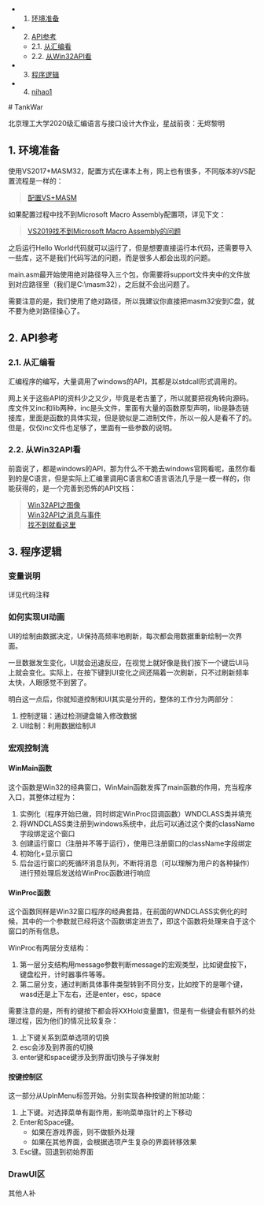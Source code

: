 <!-- vscode-markdown-toc -->
* 1. [环境准备](#)
* 2. [API参考](#API)
	* 2.1. [从汇编看](#-1)
	* 2.2. [从Win32API看](#Win32API)
* 3. [程序逻辑](#-1)
* 4. [nihao1](#nihao1)

<!-- vscode-markdown-toc-config
	numbering=true
	autoSave=true
	/vscode-markdown-toc-config -->
<!-- /vscode-markdown-toc --># TankWar

北京理工大学2020级汇编语言与接口设计大作业，星战前夜：无烬黎明

##  1. <a name=''></a>环境准备

使用VS2017+MASM32，配置方式在课本上有，网上也有很多，不同版本的VS配置流程是一样的：

> [配置VS+MASM](https://blog.csdn.net/m0_46436640/article/details/106737907?ops_request_misc=%257B%2522request%255Fid%2522%253A%2522166988528916782428614119%2522%252C%2522scm%2522%253A%252220140713.130102334..%2522%257D&request_id=166988528916782428614119&biz_id=0&utm_medium=distribute.pc_search_result.none-task-blog-2~all~baidu_landing_v2~default-2-106737907-null-null.142^v67^control,201^v3^add_ask,213^v2^t3_control2&utm_term=vs%E6%B1%87%E7%BC%96%E9%85%8D%E7%BD%AE&spm=1018.2226.3001.4187)

如果配置过程中找不到Microsoft Macro Assembly配置项，详见下文：

> [VS2019找不到Microsoft Macro Assembly的问题](https://blog.csdn.net/m0_52813850/article/details/124851595?spm=1001.2101.3001.6650.5&utm_medium=distribute.pc_relevant.none-task-blog-2%7Edefault%7ECTRLIST%7ERate-5-124851595-blog-90646353.pc_relevant_aa&depth_1-utm_source=distribute.pc_relevant.none-task-blog-2%7Edefault%7ECTRLIST%7ERate-5-124851595-blog-90646353.pc_relevant_aa&utm_relevant_index=10)

之后运行Hello World代码就可以运行了，但是想要直接运行本代码，还需要导入一些库，这不是我们代码写法的问题，而是很多人都会出现的问题。

main.asm最开始使用绝对路径导入三个包，你需要将support文件夹中的文件放到对应路径里（我们是C:\masm32），之后就不会出问题了。

需要注意的是，我们使用了绝对路径，所以我建议你直接把masm32安到C盘，就不要为绝对路径操心了。

##  2. <a name='API'></a>API参考

###  2.1. <a name='-1'></a>从汇编看

汇编程序的编写，大量调用了windows的API，其都是以stdcall形式调用的。

网上关于这些API的资料少之又少，毕竟是老古董了，所以就要把视角转向源码。库文件又inc和lib两种，inc是头文件，里面有大量的函数原型声明，lib是静态链接库，里面是函数的具体实现，但是貌似是二进制文件，所以一般人是看不了的。但是，仅仅inc文件也足够了，里面有一些参数的说明。

###  2.2. <a name='Win32API'></a>从Win32API看

前面说了，都是windows的API，那为什么不干脆去windows官网看呢，虽然你看到的是C语言，但是实际上汇编里调用C语言和C语言语法几乎是一模一样的，你能获得的，是一个完善到恐怖的API文档：

> [Win32API之图像](https://learn.microsoft.com/zh-cn/windows/win32/gdi/windows-gdi)  
> [Win32API之消息与事件](https://learn.microsoft.com/zh-cn/windows/win32/api/_winmsg/)  
> [找不到就看这里](https://learn.microsoft.com/zh-cn/windows/win32/api/_menurc/)

##  3. <a name='-1'></a>程序逻辑

### 变量说明

详见代码注释

### 如何实现UI动画

UI的绘制由数据决定，UI保持高频率地刷新，每次都会用数据重新绘制一次界面。

一旦数据发生变化，UI就会迅速反应，在视觉上就好像是我们按下一个键后UI马上就会变化。实际上，在按下键到UI变化之间还隔着一次刷新，只不过刷新频率太快，人眼感觉不到罢了。

明白这一点后，你就知道控制和UI其实是分开的，整体的工作分为两部分：

1. 控制逻辑：通过检测键盘输入修改数据
2. UI绘制：利用数据绘制UI

### 宏观控制流

#### WinMain函数

这个函数是Win32的经典窗口，WinMain函数发挥了main函数的作用，充当程序入口，其整体过程为：

1. 实例化（程序开始已做，同时绑定WinProc回调函数）WNDCLASS类并填充
2. 将WNDCLASS类注册到windows系统中，此后可以通过这个类的className字段绑定这个窗口
3. 创建运行窗口（注册并不等于运行），使用已注册窗口的className字段绑定
4. 初始化+显示窗口
5. 后台运行窗口的死循环消息队列，不断将消息（可以理解为用户的各种操作）进行预处理后发送给WinProc函数进行响应

#### WinProc函数

这个函数同样是Win32窗口程序的经典套路，在前面的WNDCLASS实例化的时候，其中的一个参数就已经将这个函数绑定进去了，即这个函数将处理来自于这个窗口的所有信息。

WinProc有两层分支结构：

1. 第一层分支结构用message参数判断message的宏观类型，比如键盘按下，键盘松开，计时器事件等等。
2. 第二层分支，通过判断具体事件类型转到不同分支，比如按下的是哪个键，wasd还是上下左右，还是enter，esc，space

需要注意的是，所有的键按下都会将XXHold变量置1，但是有一些键会有额外的处理过程，因为他们的情况比较复杂：

1. 上下键关系到菜单选项的切换
2. esc会涉及到界面的切换
3. enter键和space键涉及到界面切换与子弹发射

#### 按键控制区

这一部分从UpInMenu标签开始。分别实现各种按键的附加功能：

1. 上下键。对选择菜单有副作用，影响菜单指针的上下移动
2. Enter和Space键。
    - 如果在游戏界面，则不做额外处理
    - 如果在其他界面，会根据选项产生复杂的界面转移效果
3. Esc键。回退到初始界面

### DrawUI区

其他人补



